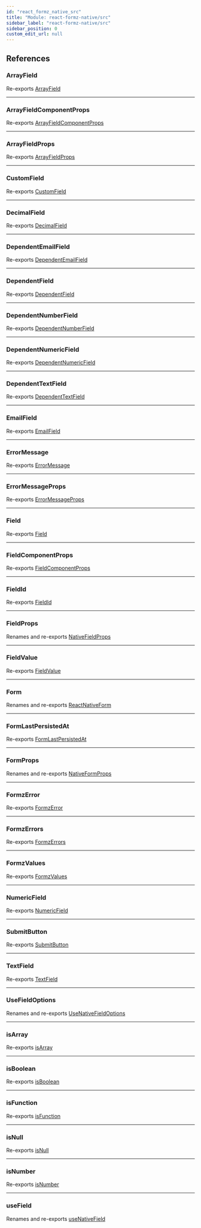 ```yaml
---
id: "react_formz_native_src"
title: "Module: react-formz-native/src"
sidebar_label: "react-formz-native/src"
sidebar_position: 0
custom_edit_url: null
---
```


## References

### ArrayField

Re-exports [ArrayField](react_formz_native_src_components_ArrayField_ArrayField.md#arrayfield)

___

### ArrayFieldComponentProps

Re-exports [ArrayFieldComponentProps](../interfaces/react_formz_native_src_components_ArrayField_ArrayField_types.ArrayFieldComponentProps.md)

___

### ArrayFieldProps

Re-exports [ArrayFieldProps](../interfaces/react_formz_native_src_components_ArrayField_ArrayField_types.ArrayFieldProps.md)

___

### CustomField

Re-exports [CustomField](react_formz_native_src_components_CustomField_CustomField.md#customfield)

___

### DecimalField

Re-exports [DecimalField](react_formz_native_src_components_Field_Field_extras.md#decimalfield)

___

### DependentEmailField

Re-exports [DependentEmailField](react_formz_native_src_components_DependentField_DependentField_extras.md#dependentemailfield)

___

### DependentField

Re-exports [DependentField](react_formz_native_src_components_DependentField_DependentField.md#dependentfield)

___

### DependentNumberField

Re-exports [DependentNumberField](react_formz_native_src_components_DependentField_DependentField_extras.md#dependentnumberfield)

___

### DependentNumericField

Re-exports [DependentNumericField](react_formz_native_src_components_DependentField_DependentField_extras.md#dependentnumericfield)

___

### DependentTextField

Re-exports [DependentTextField](react_formz_native_src_components_DependentField_DependentField_extras.md#dependenttextfield)

___

### EmailField

Re-exports [EmailField](react_formz_native_src_components_Field_Field_extras.md#emailfield)

___

### ErrorMessage

Re-exports [ErrorMessage](react_formz_native_src_components_ErrorMessage_ErrorMessage.md#errormessage)

___

### ErrorMessageProps

Re-exports [ErrorMessageProps](../interfaces/react_formz_native_src_components_ErrorMessage_ErrorMessage_types.ErrorMessageProps.md)

___

### Field

Re-exports [Field](react_formz_native_src_components_Field_Field.md#field)

___

### FieldComponentProps

Re-exports [FieldComponentProps](../interfaces/react_formz_native_src_components_Field_Field_types.FieldComponentProps.md)

___

### FieldId

Re-exports [FieldId](react_formz_src_types_field.md#fieldid)

___

### FieldProps

Renames and re-exports [NativeFieldProps](../interfaces/react_formz_native_src_components_Field_Field_types.NativeFieldProps.md)

___

### FieldValue

Re-exports [FieldValue](react_formz_src_types_field.md#fieldvalue)

___

### Form

Renames and re-exports [ReactNativeForm](react_formz_native_src_components_Form_Form.md#reactnativeform)

___

### FormLastPersistedAt

Re-exports [FormLastPersistedAt](react_formz_native_src_components_FormLastPersistedAt_FormLastPersistedAt.md#formlastpersistedat)

___

### FormProps

Renames and re-exports [NativeFormProps](../interfaces/react_formz_native_src_components_Form_Form_types.NativeFormProps.md)

___

### FormzError

Re-exports [FormzError](react_formz_src_types_form.md#formzerror)

___

### FormzErrors

Re-exports [FormzErrors](react_formz_src_types_form.md#formzerrors)

___

### FormzValues

Re-exports [FormzValues](react_formz_src_types_form.md#formzvalues)

___

### NumericField

Re-exports [NumericField](react_formz_native_src_components_Field_Field_extras.md#numericfield)

___

### SubmitButton

Re-exports [SubmitButton](react_formz_native_src_components_SubmitButton_SubmitButton.md#submitbutton)

___

### TextField

Re-exports [TextField](react_formz_native_src_components_Field_Field_extras.md#textfield)

___

### UseFieldOptions

Renames and re-exports [UseNativeFieldOptions](../interfaces/react_formz_native_src_hooks_fields_useField.UseNativeFieldOptions.md)

___

### isArray

Re-exports [isArray](react_formz_src_utils_is.md#isarray)

___

### isBoolean

Re-exports [isBoolean](react_formz_src_utils_is.md#isboolean)

___

### isFunction

Re-exports [isFunction](react_formz_src_utils_is.md#isfunction)

___

### isNull

Re-exports [isNull](react_formz_src_utils_is.md#isnull)

___

### isNumber

Re-exports [isNumber](react_formz_src_utils_is.md#isnumber)

___

### useField

Renames and re-exports [useNativeField](react_formz_native_src_hooks_fields_useField.md#usenativefield)
